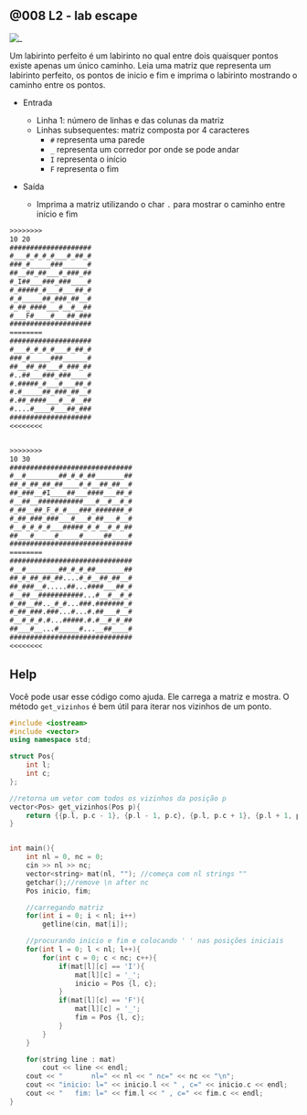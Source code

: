 ## @008 L2 - lab escape

![_](https://raw.githubusercontent.com/qxcodeed/arcade/master/base/008/cover.jpg)

Um labirinto perfeito é um labirinto no qual entre dois quaisquer pontos existe apenas um único caminho.
Leia uma matriz que representa um labirinto perfeito, os pontos de inicio e fim e imprima o labirinto mostrando o caminho entre os pontos.

- Entrada
  - Linha 1: número de linhas e das colunas da matriz
  - Linhas subsequentes: matriz composta por 4 caracteres
    - `#` representa uma parede
    - `_` representa um corredor por onde se pode andar
    - `I` representa o início
    - `F` representa o fim

- Saída
  - Imprima a matriz utilizando o char `.` para mostrar o caminho entre início e fim


```txt
>>>>>>>>
10 20
####################
#___#_#_#_#___#_##_#
###_#_____###______#
##__##_##___#_###_##
#_I##___###_###____#
#_#####_#___#___##_#
#_#_____##_###_##__#
#_##_####___#__#__##
#___F#____#___##_###
####################
========
####################
#___#_#_#_#___#_##_#
###_#_____###______#
##__##_##___#_###_##
#..##___###_###____#
#.#####_#___#___##_#
#.#_____##_###_##__#
#.##_####___#__#__##
#....#____#___##_###
####################
<<<<<<<<


>>>>>>>>
10 30
##############################
#__#________##_#_#_##_______##
##_#_##_##_##____#_#__##_##__#
##_###__#I____##___####___##_#
#__##__###########___#__#__#_#
#_##__##_F_#_#___###_#######_#
#_##_###_###___#___#_##___#__#
#__#_#_#_#___#####_#_#__#_#_##
##___#_____#_____#_____##____#
##############################
========
##############################
#__#________##_#_#_##_______##
##_#_##_##_##....#_#__##_##__#
##_###__#.....##...####___##_#
#__##__###########...#__#__#_#
#_##__##.._#_#...###.#######_#
#_##_###.###...#...#.##___#__#
#__#_#_#.#...#####.#.#__#_#_##
##___#__...#_____#...__##____#
##############################
<<<<<<<<
```

## Help

Você pode usar esse código como ajuda. Ele carrega a matriz e mostra. O método `get_vizinhos` é bem útil para iterar nos vizinhos de um ponto.

```c++
#include <iostream>
#include <vector>
using namespace std;

struct Pos{
    int l;
    int c;
};

//retorna um vetor com todos os vizinhos da posição p
vector<Pos> get_vizinhos(Pos p){
    return {{p.l, p.c - 1}, {p.l - 1, p.c}, {p.l, p.c + 1}, {p.l + 1, p.c}};
}


int main(){
    int nl = 0, nc = 0;
    cin >> nl >> nc;
    vector<string> mat(nl, ""); //começa com nl strings ""
    getchar();//remove \n after nc
    Pos inicio, fim;

    //carregando matriz
    for(int i = 0; i < nl; i++)
        getline(cin, mat[i]);

    //procurando inicio e fim e colocando ' ' nas posições iniciais
    for(int l = 0; l < nl; l++){
        for(int c = 0; c < nc; c++){
            if(mat[l][c] == 'I'){
                mat[l][c] = '_';
                inicio = Pos {l, c};
            }
            if(mat[l][c] == 'F'){
                mat[l][c] = '_';
                fim = Pos {l, c};
            }
        }
    }

    for(string line : mat)
        cout << line << endl;
    cout << "       nl=" << nl << " nc=" << nc << "\n";
    cout << "inicio: l=" << inicio.l << " , c=" << inicio.c << endl;
    cout << "   fim: l=" << fim.l << " , c=" << fim.c << endl;
}
```
